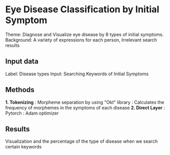 # Eye Disease Classification by Initial Symptom

Theme: Diagnose and Visualize eye disease by 8 types of initial symptoms.
Background: A variety of expressions for each person, Irrelevant search results

## Input data

Label: Disease types
Input: Searching Keywords of Initial Symptoms

## Methods

**1. Tokenizing** 
   : Morpheme separation by using "Okt" library
   : Calculates the frequency of morphemes in the symptoms of each disease
**2. Direct Layer**
   : Pytorch
   : Adam optimizer

## Results

Visualization and  the percentage of the type of disease when we search certain keywords
